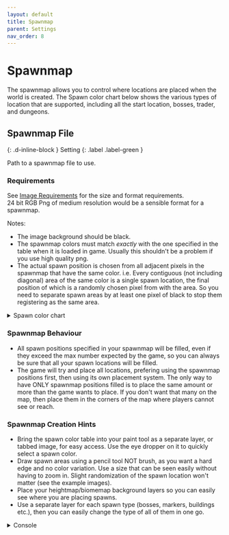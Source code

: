 ```yaml
---
layout: default
title: Spawnmap
parent: Settings
nav_order: 8
---
```


# Spawnmap
The spawnmap allows you to control where locations are placed when the world is created. The Spawn color chart below shows the various types of location that are supported, including all the start location, bosses, trader, and dungeons.

## Spawnmap File
{: .d-inline-block }
Setting
{: .label .label-green }

Path to a spawnmap file to use.

### Requirements
See [Image Requirements](../image-requirements.html) for the size and format requirements.  
24 bit RGB Png of medium resolution would be a sensible format for a spawnmap.  

Notes:
* The image background should be black.
* The spawnmap colors must match *exactly* with the one specified in the table when it is loaded in game. Usually this shouldn't be a problem if you use high quality png.
* The actual spawn position is chosen from all adjacent pixels in the spawnmap that have the same color. i.e. Every contiguous (not including diagonal) area of the same color is a single spawn location, the final position of which is a randomly chosen pixel from with the area. So you need to separate spawn areas by at least one pixel of black to stop them registering as the same area.


<details markdown="block">
<summary>
Spawn color chart
</summary>
<img src="../images/spawnmap-ref.png" />
</details>

### Spawnmap Behaviour

* All spawn positions specified in your spawnmap will be filled, even if they exceed the max number expected by the game, so you can always be sure that all your spawn locations will be filled.
* The game will try and place all locations, prefering using the spawnmap positions first, then using its own placement system. The only way to have ONLY spawnmap positions filled is to place the same amount or more than the game wants to place. If you don't want that many on the map, then place them in the corners of the map where players cannot see or reach.

### Spawnmap Creation Hints

* Bring the spawn color table into your paint tool as a separate layer, or tabbed image, for easy access. Use the eye dropper on it to quickly select a spawn color.
* Draw spawn areas using a pencil tool NOT brush, as you want a hard edge and no color variation. Use a size that can be seen easily without having to zoom in. Slight randomization of the spawn location won't matter (see the example images).
* Place your heightmap/biomemap background layers so you can easily see where you are placing spawns.
* Use a separate layer for each spawn type (bosses, markers, buildings etc.), then you can easily change the type of all of them in one go.


<details class="console" markdown="block">
<summary>
Console
</summary>
Command: `bc param s fn`
<img src="../images/console/bc-param-s-fn.gif" />
</details>
